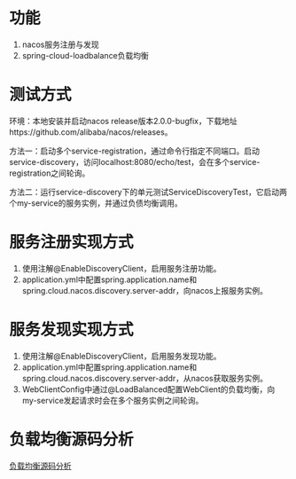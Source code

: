 # 功能

1. nacos服务注册与发现
2. spring-cloud-loadbalance负载均衡

# 测试方式

环境：本地安装并启动nacos release版本2.0.0-bugfix，下载地址https://github.com/alibaba/nacos/releases。

方法一：启动多个service-registration，通过命令行指定不同端口。启动service-discovery，访问localhost:8080/echo/test，会在多个service-registration之间轮询。

方法二：运行service-discovery下的单元测试ServiceDiscoveryTest，它启动两个my-service的服务实例，并通过负债均衡调用。

# 服务注册实现方式

1. 使用注解@EnableDiscoveryClient，启用服务注册功能。
2. application.yml中配置spring.application.name和spring.cloud.nacos.discovery.server-addr，向nacos上报服务实例。

# 服务发现实现方式

1. 使用注解@EnableDiscoveryClient，启用服务发现功能。
2. application.yml中配置spring.application.name和spring.cloud.nacos.discovery.server-addr，从nacos获取服务实例。
3. WebClientConfig中通过@LoadBalanced配置WebClient的负载均衡，向my-service发起请求时会在多个服务实例之间轮询。

# 负载均衡源码分析

[负载均衡源码分析](source_analysis.md)
